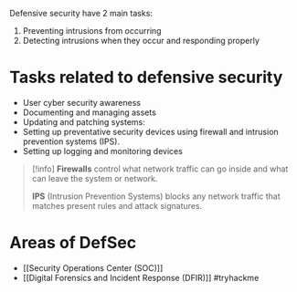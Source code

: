 Defensive security have 2 main tasks:
1. Preventing intrusions from occurring
2. Detecting intrusions when they occur and responding properly

# Tasks related to defensive security
- User cyber security awareness
- Documenting and managing assets
- Updating and patching systems:
- Setting up preventative security devices using firewall and intrusion prevention systems (IPS). 
- Setting up logging and monitoring devices

> [!info]
> **Firewalls** control what network traffic can go inside and what can leave the system or network. 
> 
> **IPS** (Intrusion Prevention Systems) blocks any network traffic that matches present rules and attack signatures.

# Areas of DefSec
- [[Security Operations Center (SOC)]]
- [[Digital Forensics and Incident Response (DFIR)]]
#tryhackme 